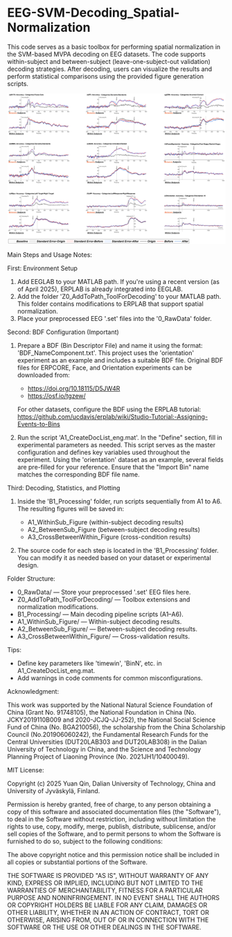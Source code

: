 # EEG-SVM-Decoding_Spatial-Normalization
This code serves as a basic toolbox for performing spatial normalization in the SVM-based MVPA decoding on EEG datasets. The code supports within-subject and between-subject (leave-one-subject-out validation) decoding strategies. After decoding, users can visualize the results and perform statistical comparisons using the provided figure generation scripts.


![EEG-SVM Decoding Spatial Normalization Figure 0](https://github.com/Yuan-gogogo/EEG-SVM-Decoding_Spatial-Normalization/blob/af628c92d1101ca121ab9348fe18b0c61db396cf/Codes_EEG_Decoding_SpatialNormalization/figure0.jpg
)



Main Steps and Usage Notes:

First: Environment Setup
1. Add EEGLAB to your MATLAB path. If you're using a recent version (as of April 2025), ERPLAB is already integrated into EEGLAB.
2. Add the folder 'Z0_AddToPath_ToolForDecoding' to your MATLAB path. This folder contains modifications to ERPLAB that support spatial normalization.
3. Place your preprocessed EEG '.set' files into the '0_RawData' folder.

Second: BDF Configuration (Important)
1. Prepare a BDF (Bin Descriptor File) and name it using the format: 'BDF_NameComponent.txt'.
   This project uses the 'orientation' experiment as an example and includes a suitable BDF file.
   Original BDF files for ERPCORE, Face, and Orientation experiments can be downloaded from:
   - https://doi.org/10.18115/D5JW4R
   - https://osf.io/tgzew/

   For other datasets, configure the BDF using the ERPLAB tutorial:
   https://github.com/ucdavis/erplab/wiki/Studio-Tutorial:-Assigning-Events-to-Bins

2. Run the script 'A1_CreateDocList_eng.mat'.
   In the "Define" section, fill in experimental parameters as needed.
   This script serves as the master configuration and defines key variables used throughout the experiment.
   Using the 'orientation' dataset as an example, several fields are pre-filled for your reference.
   Ensure that the "Import Bin" name matches the corresponding BDF file name.

Third: Decoding, Statistics, and Plotting
1. Inside the 'B1_Processing' folder, run scripts sequentially from A1 to A6.
   The resulting figures will be saved in:
   - A1_WithinSub_Figure (within-subject decoding results)
   - A2_BetweenSub_Figure (between-subject decoding results)
   - A3_CrossBetweenWithin_Figure (cross-condition results)

2. The source code for each step is located in the 'B1_Processing' folder.
   You can modify it as needed based on your dataset or experimental design.

Folder Structure:
- 0_RawData/ — Store your preprocessed '.set' EEG files here.
- Z0_AddToPath_ToolForDecoding/ — Toolbox extensions and normalization modifications.
- B1_Processing/ — Main decoding pipeline scripts (A1–A6).
- A1_WithinSub_Figure/ — Within-subject decoding results.
- A2_BetweenSub_Figure/ — Between-subject decoding results.
- A3_CrossBetweenWithin_Figure/ — Cross-validation results.

Tips:
- Define key parameters like 'timewin', 'BinN', etc. in A1_CreateDocList_eng.mat.
- Add warnings in code comments for common misconfigurations.







Acknowledgment:

This work was supported by the National Natural Science Foundation of China (Grant No. 91748105), the National Foundation in China (No. JCKY2019110B009 and 2020-JCJQ-JJ-252), the National Social Science Fund of China (No. BGA210056), the scholarship from the China Scholarship Council (No.201906060242), the Fundamental Research Funds for the Central Universities (DUT20LAB303 and DUT20LAB308) in the Dalian University of Technology in China, and the Science and Technology Planning Project of Liaoning Province (No. 2021JH1/10400049).






MIT License:

Copyright (c) 2025 Yuan Qin, Dalian University of Technology, China and University of Jyväskylä, Finland.

Permission is hereby granted, free of charge, to any person obtaining a copy of this software and associated documentation files (the "Software"), to deal in the Software without restriction, including without limitation the rights to use, copy, modify, merge, publish, distribute, sublicense, and/or sell copies of the Software, and to permit persons to whom the Software is furnished to do so, subject to the following conditions:

The above copyright notice and this permission notice shall be included in all copies or substantial portions of the Software.

THE SOFTWARE IS PROVIDED "AS IS", WITHOUT WARRANTY OF ANY KIND, EXPRESS OR IMPLIED, INCLUDING BUT NOT LIMITED TO THE WARRANTIES OF MERCHANTABILITY, FITNESS FOR A PARTICULAR PURPOSE AND NONINFRINGEMENT. IN NO EVENT SHALL THE AUTHORS OR COPYRIGHT HOLDERS BE LIABLE FOR ANY CLAIM, DAMAGES OR OTHER LIABILITY, WHETHER IN AN ACTION OF CONTRACT, TORT OR OTHERWISE, ARISING FROM, OUT OF OR IN CONNECTION WITH THE SOFTWARE OR THE USE OR OTHER DEALINGS IN THE SOFTWARE.

